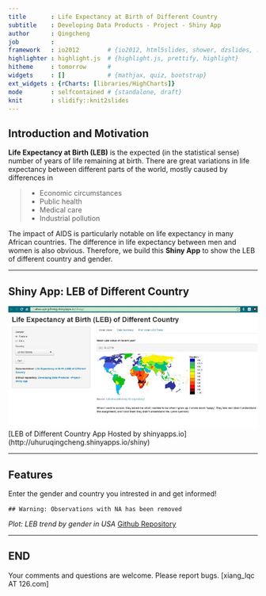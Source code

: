 ```yaml
---
title       : Life Expectancy at Birth of Different Country
subtitle    : Developing Data Products - Project - Shiny App
author      : Qingcheng
job         : 
framework   : io2012        # {io2012, html5slides, shower, dzslides, ...}
highlighter : highlight.js  # {highlight.js, prettify, highlight}
hitheme     : tomorrow      # 
widgets     : []            # {mathjax, quiz, bootstrap}
ext_widgets : {rCharts: [libraries/HighCharts]}
mode        : selfcontained # {standalone, draft}
knit        : slidify::knit2slides
---
```


## Introduction and Motivation
**Life Expectancy at Birth (LEB)** is the expected (in the statistical sense) number of years of life remaining at birth. There are great variations in life expectancy between different parts of the world, mostly caused by differences in 

> * Economic circumstances
> * Public health
> * Medical care 
> * Industrial pollution

The impact of AIDS is particularly notable on life expectancy in many African countries. The difference in life expectancy between men and women is also obvious. Therefore, we build this **Shiny App** to show the LEB of different country and gender.

--- 

## Shiny App: LEB of Different Country
<div style='text-align: center;'>
    <img src='assets/img/Snap.jpg' />
</div> 
[LEB of Different Country App Hosted by shinyapps.io](http://uhuruqingcheng.shinyapps.io/shiny) 

---

## Features

Enter the gender and country you intrested in and get informed!


```
## Warning: Observations with NA has been removed
```


<div id = 'chart1' class = 'rChart highcharts'></div>
<script type='text/javascript'>
    (function($){
        $(function () {
            var chart = new Highcharts.Chart({
 "dom": "chart1",
"width":            800,
"height":            400,
"credits": {
 "href": null,
"text": null 
},
"exporting": {
 "enabled": false 
},
"title": {
 "text": null 
},
"yAxis": [
 {
 "title": {
 "text": "Life Expectancy at Birth Value" 
} 
} 
],
"series": [
 {
 "data": [
 [
           1970,
          74.7 
],
[
           1990,
          78.8 
],
[
           2000,
          79.3 
],
[
           2005,
          79.9 
],
[
           2008,
          80.5 
],
[
           2009,
          80.6 
],
[
           2010,
            81 
],
[
           2011,
          81.1 
],
[
           2012,
          81.2 
] 
],
"name": "female",
"type": "line",
"marker": {
 "radius":              3 
} 
},
{
 "data": [
 [
           1970,
          67.1 
],
[
           1990,
          71.8 
],
[
           2000,
          74.1 
],
[
           2005,
          74.9 
],
[
           2008,
          75.5 
],
[
           2009,
          75.7 
],
[
           2010,
          76.2 
],
[
           2011,
          76.3 
],
[
           2012,
          76.4 
] 
],
"name": "male",
"type": "line",
"marker": {
 "radius":              3 
} 
} 
],
"xAxis": [
 {
 "title": {
 "text": "Year" 
} 
} 
],
"subtitle": {
 "text": null 
},
"id": "chart1",
"chart": {
 "renderTo": "chart1" 
} 
});
        });
    })(jQuery);
</script>

*Plot: LEB trend by gender in USA* [Github Repository](https://github.com/uhuruqingcheng/DevelopingDataProducts_Project)

---

## END


Your comments and questions are welcome. Please report bugs. [xiang_lqc AT 126.com]
